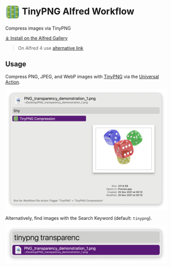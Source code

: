 # <img src='Workflow/icon.png' width='45' align='center' alt='icon'> TinyPNG Alfred Workflow

Compress images via TinyPNG

<a href='https://alfred.app/workflows/alfredapp/tinypng'>⤓ Install on the Alfred Gallery</a>

> On Alfred 4 use <a href='https://github.com/alfredapp/tinypng-workflow/releases/download/2022.3/TinyPNG.alfredworkflow'>alternative link</a>

## Usage

Compress PNG, JPEG, and WebP images with [TinyPNG](https://tinypng.com/) via the [Universal Action](https://www.alfredapp.com/help/features/universal-actions/).

![Universal Action for TinyPNG Compression](Workflow/images/about/fileaction.png)

Alternatively, find images with the Search Keyword (default: `tinypng`).

![Alfred search for tinypng transparenc](Workflow/images/about/filefilter.png)
